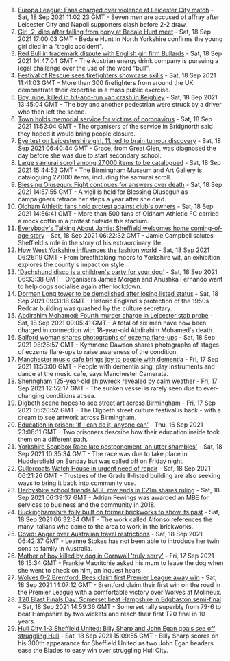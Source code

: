 1. [Europa League: Fans charged over violence at Leicester City match](https://www.bbc.co.uk/news/uk-england-leicestershire-58608252?at_medium=RSS&at_campaign=KARANGA) - Sat, 18 Sep 2021 11:02:23 GMT - Seven men are accused of affray after Leicester City and Napoli supporters clash before 2-2 draw.
2. [Girl, 2, dies after falling from pony at Bedale Hunt meet](https://www.bbc.co.uk/news/uk-england-york-north-yorkshire-58611030?at_medium=RSS&at_campaign=KARANGA) - Sat, 18 Sep 2021 17:00:03 GMT - Bedale Hunt in North Yorkshire confirms the young girl died in a "tragic accident".
3. [Red Bull in trademark dispute with English gin firm Bullards](https://www.bbc.co.uk/news/uk-england-norfolk-58607923?at_medium=RSS&at_campaign=KARANGA) - Sat, 18 Sep 2021 14:47:04 GMT - The Austrian energy drink company is pursuing a legal challenge over the use of the word "bull".
4. [Festival of Rescue sees firefighters showcase skills](https://www.bbc.co.uk/news/uk-england-tyne-58599180?at_medium=RSS&at_campaign=KARANGA) - Sat, 18 Sep 2021 11:41:03 GMT - More than 300 firefighters from around the UK demonstrate their expertise in a mass public exercise.
5. [Boy, nine, killed in hit-and-run van crash in Keighley](https://www.bbc.co.uk/news/uk-england-leeds-58609441?at_medium=RSS&at_campaign=KARANGA) - Sat, 18 Sep 2021 13:45:04 GMT - The boy and another pedestrian were struck by a driver who then left the scene.
6. [Town holds memorial service for victims of coronavirus](https://www.bbc.co.uk/news/uk-england-shropshire-58608817?at_medium=RSS&at_campaign=KARANGA) - Sat, 18 Sep 2021 11:52:04 GMT - The organisers of the service in Bridgnorth said they hoped it would bring people closure.
7. [Eye test on Leicestershire girl, 11, led to brain tumour discovery](https://www.bbc.co.uk/news/uk-england-leicestershire-58596732?at_medium=RSS&at_campaign=KARANGA) - Sat, 18 Sep 2021 06:40:44 GMT - Grace, from Great Glen, was diagnosed the day before she was due to start secondary school.
8. [Large samurai scroll among 27,000 items to be catalogued](https://www.bbc.co.uk/news/uk-england-birmingham-58610193?at_medium=RSS&at_campaign=KARANGA) - Sat, 18 Sep 2021 15:44:52 GMT - The Birmingham Museum and Art Gallery is cataloguing 27,000 items, including the samurai scroll.
9. [Blessing Olusegun: Fight continues for answers over death](https://www.bbc.co.uk/news/uk-england-sussex-58609633?at_medium=RSS&at_campaign=KARANGA) - Sat, 18 Sep 2021 14:57:55 GMT - A vigil is held for Blessing Olusegun as campaigners retrace her steps a year after she died.
10. [Oldham Athletic fans hold protest against club's owners](https://www.bbc.co.uk/news/uk-england-manchester-58610540?at_medium=RSS&at_campaign=KARANGA) - Sat, 18 Sep 2021 14:56:41 GMT - More than 500 fans of Oldham Athletic FC carried a mock coffin in a protest outside the stadium.
11. [Everybody's Talking About Jamie: Sheffield welcomes home coming-of-age story](https://www.bbc.co.uk/news/uk-england-south-yorkshire-58570178?at_medium=RSS&at_campaign=KARANGA) - Sat, 18 Sep 2021 06:22:32 GMT - Jamie Campbell salutes Sheffield's role in the story of his extraordinary life.
12. [How West Yorkshire influences the fashion world](https://www.bbc.co.uk/news/uk-england-leeds-58585644?at_medium=RSS&at_campaign=KARANGA) - Sat, 18 Sep 2021 06:26:19 GMT - From breathtaking moors to Yorkshire wit, an exhibition explores the county's impact on style.
13. ['Dachshund disco is a children's party for your dog'](https://www.bbc.co.uk/news/uk-england-leicestershire-58547748?at_medium=RSS&at_campaign=KARANGA) - Sat, 18 Sep 2021 06:33:38 GMT - Organisers James Morgan and Anushka Fernando want to help dogs socialise again after lockdown.
14. [Dorman Long tower to be demolished after losing listed status](https://www.bbc.co.uk/news/uk-england-tees-58608318?at_medium=RSS&at_campaign=KARANGA) - Sat, 18 Sep 2021 09:31:18 GMT - Historic England's protection of the 1950s Redcar building was quashed by the culture secretary.
15. [Abdirahim Mohamed: Fourth murder charge in Leicester stab probe](https://www.bbc.co.uk/news/uk-england-leicestershire-58608246?at_medium=RSS&at_campaign=KARANGA) - Sat, 18 Sep 2021 09:05:41 GMT - A total of six men have now been charged in connection with 18-year-old Abdirahim Mohamed's death.
16. [Salford woman shares photographs of eczema flare-ups](https://www.bbc.co.uk/news/uk-england-manchester-58604788?at_medium=RSS&at_campaign=KARANGA) - Sat, 18 Sep 2021 08:28:57 GMT - Kymmene Dawson shares photographs of stages of eczema flare-ups to raise awareness of the condition.
17. [Manchester music cafe brings joy to people with dementia](https://www.bbc.co.uk/news/uk-england-manchester-58595926?at_medium=RSS&at_campaign=KARANGA) - Fri, 17 Sep 2021 11:50:00 GMT - People with dementia sing, play instruments and dance at the music cafe, says Manchester Camerata.
18. [Sheringham 125-year-old shipwreck revealed by calm weather](https://www.bbc.co.uk/news/uk-england-norfolk-58599802?at_medium=RSS&at_campaign=KARANGA) - Fri, 17 Sep 2021 12:52:17 GMT - The sunken vessel is rarely seen due to ever-changing conditions at sea.
19. [Digbeth scene hopes to see street art across Birmingham](https://www.bbc.co.uk/news/uk-england-birmingham-58584194?at_medium=RSS&at_campaign=KARANGA) - Fri, 17 Sep 2021 05:20:52 GMT - The Digbeth street culture festival is back - with a dream to see artwork across Birmingham.
20. [Education in prison: 'If I can do it, anyone can’](https://www.bbc.co.uk/news/education-58589519?at_medium=RSS&at_campaign=KARANGA) - Thu, 16 Sep 2021 23:06:11 GMT - Two prisoners describe how their education inside took them on a different path.
21. [Yorkshire Soapbox Race late postponement 'an utter shambles'](https://www.bbc.co.uk/news/uk-england-leeds-58608656?at_medium=RSS&at_campaign=KARANGA) - Sat, 18 Sep 2021 10:35:34 GMT - The race was due to take place in Huddersfield on Sunday but was called off on Friday night.
22. [Cullercoats Watch House in urgent need of repair](https://www.bbc.co.uk/news/uk-england-tyne-58583630?at_medium=RSS&at_campaign=KARANGA) - Sat, 18 Sep 2021 06:21:26 GMT - Trustees of the Grade II-listed building are also seeking ways to bring it back into community use.
23. [Derbyshire school friends MBE row ends in £21m shares ruling](https://www.bbc.co.uk/news/uk-england-derbyshire-58591482?at_medium=RSS&at_campaign=KARANGA) - Sat, 18 Sep 2021 06:39:37 GMT - Adrian Fewings was awarded an MBE for services to business and the community in 2018.
24. [Buckinghamshire folly built on former brickworks to show its past](https://www.bbc.co.uk/news/uk-england-beds-bucks-herts-58591120?at_medium=RSS&at_campaign=KARANGA) - Sat, 18 Sep 2021 06:32:34 GMT - The work called Alfonso references the many Italians who came to the area to work in the brickworks.
25. [Covid: Anger over Australian travel restrictions](https://www.bbc.co.uk/news/uk-england-birmingham-58597798?at_medium=RSS&at_campaign=KARANGA) - Sat, 18 Sep 2021 06:42:37 GMT - Leanne Stokes has not been able to introduce her twin sons to family in Australia.
26. [Mother of boy killed by dog in Cornwall 'truly sorry'](https://www.bbc.co.uk/news/uk-england-cornwall-58596384?at_medium=RSS&at_campaign=KARANGA) - Fri, 17 Sep 2021 16:15:34 GMT - Frankie Macritchie asked his mum to leave the dog when she went to check on him, an inquest hears
27. [Wolves 0-2 Brentford: Bees claim first Premier League away win](https://www.bbc.co.uk/sport/football/58525373?at_medium=RSS&at_campaign=KARANGA) - Sat, 18 Sep 2021 14:07:12 GMT - Brentford claim their first win on the road in the Premier League with a comfortable victory over Wolves at Molineux.
28. [T20 Blast Finals Day: Somerset beat Hampshire in Edgbaston semi-final](https://www.bbc.co.uk/sport/cricket/58609097?at_medium=RSS&at_campaign=KARANGA) - Sat, 18 Sep 2021 14:59:36 GMT - Somerset rally superbly from 79-6 to beat Hampshire by two wickets and reach their first T20 final in 10 years.
29. [Hull City 1-3 Sheffield United: Billy Sharp and John Egan goals see off struggling Hull](https://www.bbc.co.uk/sport/football/58525102?at_medium=RSS&at_campaign=KARANGA) - Sat, 18 Sep 2021 15:09:55 GMT - Billy Sharp scores on his 300th appearance for Sheffield United as two John Egan headers ease the Blades to easy win over struggling Hull City.
